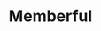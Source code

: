 ---
logohandle: memberful
sort: memberful
title: Memberful
twitter: https://x.com/memberful
website: https://memberful.com/
---